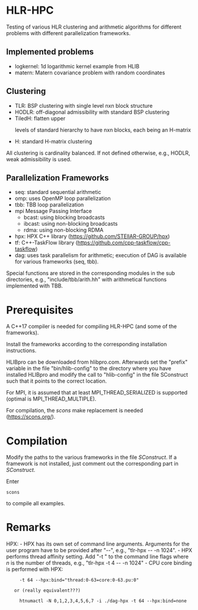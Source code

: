 HLR-HPC
=======

Testing of various HLR clustering and arithmetic algorithms for
different problems with different parallelization frameworks.

Implemented problems
--------------------

  - logkernel:  1d logarithmic kernel example from HLIB
  - matern:     Matern covariance problem with random coordinates
  
Clustering
----------

  - TLR:    BSP clustering with single level nxn block structure
  - HODLR:  off-diagonal admissibility with standard BSP clustering
  - TiledH: flatten upper <p> levels of standard hierarchy to have nxn
            blocks, each being an H-matrix
  - H:      standard H-matrix clustering

All clustering is cardinality balanced. If not defined otherwise, e.g., HODLR,
weak admissibility is used.

Parallelization Frameworks
--------------------------

  - seq:       standard sequential arithmetic
  - omp:       uses OpenMP loop parallelization
  - tbb:       TBB loop parallelization
  - mpi        Message Passing Interface
    - bcast:   using blocking broadcasts
    - ibcast:  using non-blocking broadcasts
    - rdma:    using non-blocking RDMA
  - hpx:       HPX C++ library (https://github.com/STEllAR-GROUP/hpx)
  - tf:        C++-TaskFlow library (https://github.com/cpp-taskflow/cpp-taskflow)
  - dag:       uses task parallelism for arithmetic; execution of DAG is
               available for various frameworks (seq, tbb).

Special functions are stored in the corresponding modules in the sub directories, e.g.,
"include/tbb/arith.hh" with arithmetical functions implemented with TBB.

Prerequisites
=============
    
A C++17 compiler is needed for compiling HLR-HPC (and some of the
frameworks).

Install the frameworks according to the corresponding installation
instructions. 

HLIBpro can be downloaded from hlibpro.com. Afterwards set the
"prefix" variable in the file "bin/hlib-config" to the directory where
you have installed HLIBpro and modify the call to "hlib-config" in the
file SConstruct such that it points to the correct location.

For MPI, it is assumed that at least MPI_THREAD_SERIALIZED is
supported (optimal is MPI_THREAD_MULTIPLE).

For compilation, the *scons* make replacement is needed
(https://scons.org/).


Compilation
===========

Modify the paths to the various frameworks in the file
*SConstruct*. If a framework is not installed, just comment out the
corresponding part in *SConstruct*.

Enter

~~~
scons
~~~

to compile all examples.


Remarks
=======

HPX: - HPX has its own set of command line arguments. Arguments for the user program have
       to be provided after "--", e.g., "tlr-hpx -- -n 1024".
     - HPX performs thread affinity setting. Add "-t <n>" to the command line flags where
       *n* is the number of threads, e.g., "tlr-hpx -t 4 -- -n 1024"
     - CPU core binding is performed with HPX:

         -t 64 --hpx:bind="thread:0-63=core:0-63.pu:0"

       or (really equivalent???)

         htnumactl -N 0,1,2,3,4,5,6,7 -i ./dag-hpx -t 64 --hpx:bind=none

